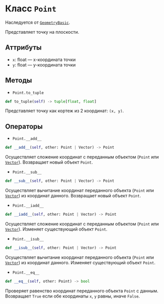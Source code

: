 # Класс `Point`

Наследуется от [`GeometryBasic`](GeometryBasic.md).

Представляет точку на плоскости.

## Аттрибуты

- `x`: float — x-координата точки
- `y`: float — y-координата точки

## Методы

- `Point.to_tuple`

```Python
def to_tuple(self) -> tuple[float, float]
```

Представляет точку как кортеж из 2 координат: `(x, y)`.

## Операторы

- `Point.__add__`

```Python
def __add__(self, other: Point | Vector) -> Point
```

Осуществляет сложение координат с переданным объектом (`Point` или [`Vector`](Vector.md)).
Возвращает новый объект `Point`.

- `Point.__sub__`

```Python
def __sub__(self, other: Point | Vector) -> Point
```

Осуществляет вычитание координат переданного объекта (`Point` или [`Vector`](Vector.md)) из координат данного.
Возвращает новый объект `Point`.

- `Point.__iadd__`

```Python
def __iadd__(self, other: Point | Vector) -> Point
```

Осуществляет сложение координат с переданным объектом (`Point` или [`Vector`](Vector.md)).
Изменяет существующий объект `Point`.

- `Point.__isub__`

```Python
def __isub__(self, other: Point | Vector) -> Point
```

Осуществляет вычитание координат переданного объекта (`Point` или [`Vector`](Vector.md)) из координат данного.
Изменяет существующий объект `Point`.

- `Point.__eq__`

```Python
def __eq__(self, other: Point) -> bool
```

Проверяет равенство координат переданного объекта `Point` с данным.
Возвращает `True` если обе координаты `x`, `y` равны, иначе `False`.
